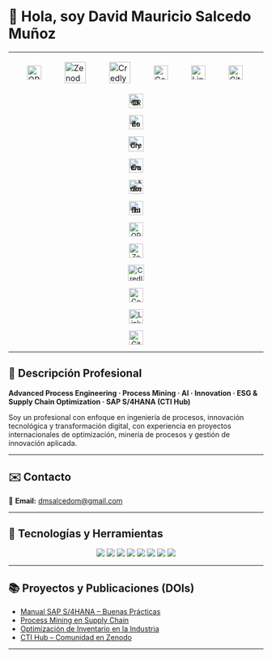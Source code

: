 # 👋 Hola, soy David Mauricio Salcedo Muñoz  

---
<table align="center" style="border-collapse:separate; border-spacing:28px 0; border:none;">
  <tr>
    <td style="border:1px solid #ffffff; background:transparent;">
      <a href="https://orcid.org/0009-0004-8289-2432" target="_blank" style="text-decoration:none; border:0; outline:none;">
        <img src="https://cdn.simpleicons.org/orcid/A6CE39" alt="ORCID" width="28" height="28" style="display:block; border:0; background:transparent;"/>
      </a>
    </td>
    <td style="border:1px solid #ffffff; background:transparent;">
      <a href="https://zenodo.org/communities/sti-hub-ai-processmining-supplychain-esg/" target="_blank" style="text-decoration:none; border:0; outline:none;">
        <img src="https://cdn.simpleicons.org/zenodo/1682D4" alt="Zenodo" width="42" height="42" style="display:block; border:0; background:transparent;"/>
      </a>
    </td>
    <td style="border:1px solid #ffffff; background:transparent;">
      <a href="https://www.credly.com/users/dmsalcedom" target="_blank" style="text-decoration:none; border:0; outline:none;">
        <img src="https://cdn.simpleicons.org/credly/FF6B00" alt="Credly" width="42" height="42" style="display:block; border:0; background:transparent;"/>
      </a>
    </td>
    <td style="border:1px solid #ffffff; background:transparent;">
      <a href="https://www.coursera.org/user/897e9a6b058fed73e715753d465de838" target="_blank" style="text-decoration:none; border:0; outline:none;">
        <img src="https://cdn.simpleicons.org/coursera/0056D2" alt="Coursera" width="28" height="28" style="display:block; border:0; background:transparent;"/>
      </a>
    </td>
    <td style="border:1px solid #ffffff; background:transparent;">
      <a href="https://www.linkedin.com/in/dm-slcm06/" target="_blank" style="text-decoration:none; border:0; outline:none;">
        <img src="https://cdn-icons-png.flaticon.com/512/174/174857.png" alt="LinkedIn" width="28" height="28" style="display:block; border:0; background:transparent;"/>
      </a>
    </td>
    <td style="border:1px solid #ffffff; background:transparent;">
      <a href="https://github.com/dmsalcedom" target="_blank" style="text-decoration:none; border:0; outline:none;">
        <img src="https://cdn.simpleicons.org/github/181717" alt="GitHub" width="28" height="28" style="display:block; border:0; background:transparent;"/>
      </a>
    </td>
  </tr>
</table>






<div align="center">

  <a href="https://orcid.org/0009-0004-8289-2432" target="_blank"
     style="text-decoration:none; display:inline-block; line-height:0; margin:0 30px;">
    <img src="https://cdn.simpleicons.org/orcid/A6CE39" alt="ORCID" width="28" height="28">
  </a>

  <a href="https://zenodo.org/communities/sti-hub-ai-processmining-supplychain-esg/" target="_blank"
     style="text-decoration:none; display:inline-block; line-height:0; margin:0 30px;">
    <img src="https://cdn.simpleicons.org/zenodo/1682D4" alt="Zenodo" width="28" height="28">
  </a>

  <a href="https://www.credly.com/users/dmsalcedom" target="_blank"
     style="text-decoration:none; display:inline-block; line-height:0; margin:0 30px;">
    <img src="https://cdn.simpleicons.org/credly/FF6B00" alt="Credly" width="30" height="30">
  </a>

  <a href="https://www.coursera.org/user/897e9a6b058fed73e715753d465de838" target="_blank"
     style="text-decoration:none; display:inline-block; line-height:0; margin:0 30px;">
    <img src="https://cdn.simpleicons.org/coursera/0056D2" alt="Coursera" width="28" height="28">
  </a>

  <a href="https://www.linkedin.com/in/dm-slcm06/" target="_blank"
     style="text-decoration:none; display:inline-block; line-height:0; margin:0 30px;">
    <img src="https://cdn-icons-png.flaticon.com/512/174/174857.png" alt="LinkedIn" width="28" height="28">
  </a>

  <a href="https://github.com/dmsalcedom" target="_blank"
     style="text-decoration:none; display:inline-block; line-height:0; margin:0 30px;">
    <img src="https://cdn.simpleicons.org/github/181717" alt="GitHub" width="28" height="28">
  </a>

</div>



<div style="text-align:center;">

  <a href="https://orcid.org/0009-0004-8289-2432" target="_blank" 
     style="display:inline-block; margin:0 25px; text-decoration:none;">
    <img src="https://cdn.simpleicons.org/orcid/A6CE39" alt="ORCID" width="28" height="28" style="vertical-align:middle;">
  </a>

  <a href="https://zenodo.org/communities/sti-hub-ai-processmining-supplychain-esg/" target="_blank" 
     style="display:inline-block; margin:0 25px; text-decoration:none;">
    <img src="https://cdn.simpleicons.org/zenodo/1682D4" alt="Zenodo" width="28" height="28" style="vertical-align:middle;">
  </a>

  <a href="https://www.credly.com/users/dmsalcedom" target="_blank" 
     style="display:inline-block; margin:0 25px; text-decoration:none;">
    <img src="https://cdn.simpleicons.org/credly/FF6B00" alt="Credly" width="32" height="32" style="vertical-align:middle;">
  </a>

  <a href="https://www.coursera.org/user/897e9a6b058fed73e715753d465de838" target="_blank" 
     style="display:inline-block; margin:0 25px; text-decoration:none;">
    <img src="https://cdn.simpleicons.org/coursera/0056D2" alt="Coursera" width="28" height="28" style="vertical-align:middle;">
  </a>

  <a href="https://www.linkedin.com/in/dm-slcm06/" target="_blank" 
     style="display:inline-block; margin:0 25px; text-decoration:none;">
    <img src="https://cdn-icons-png.flaticon.com/512/174/174857.png" alt="LinkedIn" width="28" height="28" style="vertical-align:middle;">
  </a>

  <a href="https://github.com/dmsalcedom" target="_blank" 
     style="display:inline-block; margin:0 25px; text-decoration:none;">
    <img src="https://cdn.simpleicons.org/github/181717" alt="GitHub" width="28" height="28" style="vertical-align:middle;">
  </a>

</div>







---

## 🧾 Descripción Profesional  
**Advanced Process Engineering · Process Mining · AI · Innovation · ESG & Supply Chain Optimization · SAP S/4HANA (CTI Hub)**  

Soy un profesional con enfoque en ingeniería de procesos, innovación tecnológica y transformación digital, con experiencia en proyectos internacionales de optimización, minería de procesos y gestión de innovación aplicada.

---

## ✉️ Contacto  
📩 **Email:** dmsalcedom@gmail.com  

---

## 🚀 Tecnologías y Herramientas  

<p align="center">
  <img src="https://img.shields.io/badge/Python-3776AB?logo=python&logoColor=white" />
  <img src="https://img.shields.io/badge/MATLAB-orange?logo=mathworks&logoColor=white" />
  <img src="https://img.shields.io/badge/Celonis-2E74B5?logo=celonis&logoColor=white" />
  <img src="https://img.shields.io/badge/TensorFlow-FF6F00?logo=tensorflow&logoColor=white" />
  <img src="https://img.shields.io/badge/Docker-2496ED?logo=docker&logoColor=white" />
  <img src="https://img.shields.io/badge/Kubernetes-326CE5?logo=kubernetes&logoColor=white" />
  <img src="https://img.shields.io/badge/SAP-0FAAFF?logo=sap&logoColor=white" />
  <img src="https://img.shields.io/badge/Power%20BI-F2C811?logo=powerbi&logoColor=black" />
</p>

---

## 📚 Proyectos y Publicaciones (DOIs)
- [Manual SAP S/4HANA – Buenas Prácticas](https://doi.org/10.5281/zenodo.1234567)  
- [Process Mining en Supply Chain](https://doi.org/10.48550/arXiv.2401.00001)  
- [Optimización de Inventario en la Industria](https://doi.org/10.5281/zenodo.9876643)  
- [CTI Hub – Comunidad en Zenodo](https://zenodo.org/communities/sti-hub-ai-processmining-supplychain-esg/)  

---


